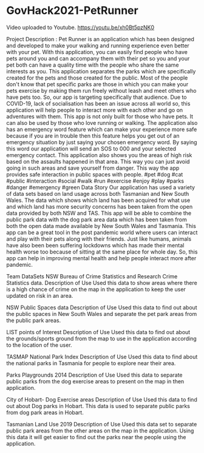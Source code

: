 # GovHack2021-PetRunner
Video uploaded to Youtube.
https://youtu.be/xh0Bt5pzNK0

Project Description : Pet Runner is an application which has been designed and developed to make your walking and running experience even better with your pet. With this application, you can easily find people who have pets around you and can accompany them with their pet so you and your pet both can have a quality time with the people who share the same interests as you. This application separates the parks which are specifically created for the pets and those created for the public. Most of the people don't know that pet specific parks are those in which you can make your pets exercise by making them run freely without leash and meet others who have pets too. So, our app is targeting specifically that audience. Due to COVID-19, lack of socialisation has been an issue across all world so, this application will help people to interact more with each other and go on adventures with them. This app is not only built for those who have pets. It can also be used by those who love running or walking. The application also has an emergency word feature which can make your experience more safe because if you are in trouble then this feature helps you get out of an emergency situation by just saying your chosen emergency word. By saying this word our application will send an SOS to 000 and your selected emergency contact. This application also shows you the areas of high risk based on the assaults happened in that area. This way you can just avoid going in such areas and save yourself from danger. This way the app provides safe interaction in public spaces with people.
#pet #dog #cat #public #interaction #social #walk #run #exercise #enjoy #play #parks #danger #emergency #green
Data Story
Our application has used a variety of data sets based on land usage across both Tasmanian and New South Wales. The data which shows which land has been acquired for what use and which land has more security concerns has been taken from the open data provided by both NSW and TAS. This app will be able to combine the public park data with the dog park area data which has been taken from both the open data made available by New South Wales and Tasmania. This app can be a great tool in the post pandemic world where users can interact and play with their pets along with their friends. Just like humans, animals have also been been suffering lockdowns which has made their mental health worse too because of sitting at the same place for whole day. So, this app can help in improving mental health and help people interact more after pandemic.

Team DataSets
NSW Bureau of Crime Statistics and Research Crime Statistics data.
Description of Use Used this data to show areas where there is a high chance of crime on the map in the application to keep the user updated on risk in an area.

NSW Public Spaces data
Description of Use Used this data to find out about the public spaces in New South Wales and separate the pet park areas from the public park areas.

LIST points of Interest
Description of Use Used this data to find out about the grounds/sports ground from the map to use in the application according to the location of the user.

TASMAP National Park Index
Description of Use Used this data to find about the national parks in Tasmania for people to explore near their area.

Parks Playgrounds 2014
Description of Use Used this data to separate public parks from the dog exercise areas to present on the map in then application.

City of Hobart- Dog Exercise areas
Description of Use Used this data to find out about Dog parks in Hobart. This data is used to separate public parks from dog park areas in Hobart.

Tasmanian Land Use 2019
Description of Use Used this data set to separate public park areas from the other areas on the map in the application. Using this data it will get easier to find out the parks near the people using the application.

